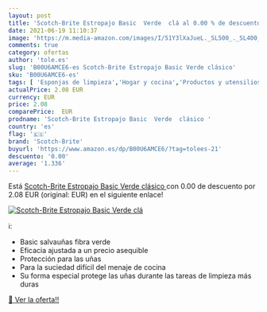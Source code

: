 ```yaml
---
layout: post
title: 'Scotch-Brite Estropajo Basic  Verde  clá al 0.00 % de descuento'
date: 2021-06-19 11:10:37
image: 'https://m.media-amazon.com/images/I/51Y3lXaJueL._SL500_._SL400_.jpg'
comments: true
category: ofertas
author: 'tole.es'
slug: 'B00U6AMCE6-es Scotch-Brite Estropajo Basic Verde clásico'
sku: 'B00U6AMCE6-es'
tags: [ 'Esponjas de limpieza','Hogar y cocina','Productos y utensilios de limpieza','estropajo','scotch-brite', ]
actualPrice: 2.08 EUR
currency: EUR
price: 2.08
comparePrice:  EUR
prodname: 'Scotch-Brite Estropajo Basic  Verde  clásico '
country: 'es'
flag: '🇪🇸'
brand: 'Scotch-Brite'
buyurl: 'https://www.amazon.es/dp/B00U6AMCE6/?tag=tolees-21'
descuento: '0.00'
average: '1.336'
---
```


Está [Scotch-Brite Estropajo Basic  Verde  clásico ](https://www.amazon.es/dp/B00U6AMCE6/?tag=tolees-21) con 0.00 de descuento por 2.08 EUR (original:  EUR) en el siguiente enlace!

[![Scotch-Brite Estropajo Basic  Verde  clá](https://m.media-amazon.com/images/I/51Y3lXaJueL._SL500_._SL400_.jpg)](https://www.amazon.es/dp/B00U6AMCE6/?tag=tolees-21)

ℹ️:

- Basic salvauñas fibra verde
- Eficacia ajustada a un precio asequible
- Protección para las uñas
- Para la suciedad difícil del menaje de cocina
- Su forma especial protege las uñas durante las tareas de limpieza más duras

[🛒 Ver la oferta!!](https://www.amazon.es/dp/B00U6AMCE6/?tag=tolees-21)
